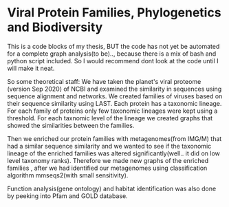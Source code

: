 # Viral Protein Families, Phylogenetics and Biodiversity
This is a code blocks of my thesis, BUT the code has not yet be automated for a complete graph analysis(to be).., because there is a mix of bash and python script included. So I would recommend dont look at the code until I will make it neat. 

So some theoretical staff:
We have taken the planet's viral proteome (version Sep 2020) of NCBI and examined the similarity in sequences using sequence alignment and networks.
We created families of viruses based on their sequence similarity using LAST.
Each protein has a taxonomic lineage. 
For each family of proteins only few taxonomic lineages were kept using a threshold. 
For each taxnomic level of the lineage we created graphs that showed the similarities between the families. 

Then we enriched our protein families with metagenomes(from IMG/M) that had a similar sequence similarity and we wanted to see if the taxonomic lineage of the enriched families was altered significantly(well.. it did on low level taxonomy ranks). Therefore we made new graphs of the enriched families , after we had identified our metagenomes using classification algorithm mmseqs2(with small sensitivity).

Function analysis(gene ontology) and habitat identification was also done by peeking into Pfam and GOLD database. 

